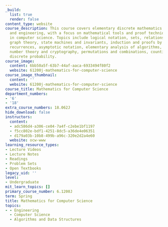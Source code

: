 ```yaml
---
_build:
  list: true
  render: false
content_type: website
course_description: This course covers elementary discrete mathematics for science
  and engineering, with a focus on mathematical tools and proof techniques useful
  in computer science. Topics include logical notation, sets, relations, elementary
  graph theory, state machines and invariants, induction and proofs by contradiction,
  recurrences, asymptotic notation, elementary analysis of algorithms, elementary
  number theory and cryptography, permutations and combinations, counting tools, and
  discrete probability.
course_image:
  content: 6bb50a5f-63b7-44af-aaca-6933494f80f2
  website: 61200j-mathematics-for-computer-science
course_image_thumbnail:
  content: ''
  website: 61200j-mathematics-for-computer-science
course_title: Mathematics for Computer Science
department_numbers:
- '6'
- '18'
extra_course_numbers: 18.062J
hide_download: false
instructors:
  content:
  - adc586d4-a306-ce04-7a4f-c2ebe1bf1197
  - f5cc802e-bdf1-4251-8dc5-a36de4e06351
  - d179a03b-10b8-499b-a96c-320e2d2a4e60
  website: ocw-www
learning_resource_types:
- Lecture Videos
- Lecture Notes
- Readings
- Problem Sets
- Open Textbooks
legacy_uid: ''
level:
- Undergraduate
mit_learn_topics: []
primary_course_number: 6.1200J
term: Spring
title: Mathematics for Computer Science
topics:
- - Engineering
  - Computer Science
  - Algorithms and Data Structures
- - Mathematics
  - Computation
uid: 14c72bce-909d-4047-84cb-f1cf6df156aa
url_path: courses/6-1200j-mathematics-for-computer-science-spring-2024
year: '2024'
---
```

